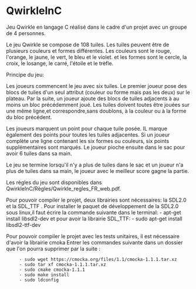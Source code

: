 # QwirkleInC

Jeu Qwirkle en langage C réalisé dans le cadre d'un projet avec un groupe de 4 personnes.

Le jeu  Qwirkle se compose de 108 tuiles. Les tuiles peuvent être de plusieurs couleurs et formes différentes.
Les couleurs sont le rouge, l'orange, le jaune, le vert, le bleu et le violet.
et les formes sont le cercle, la croix, le losange, le carré, l'étoile et le trèfle.

Principe du jeu:

Les joueurs commencent le jeu avec six tuiles. Le premier joueur pose des blocs de tuiles d'un seul attribut  (couleur ou forme mais pas les deux) sur le plateau. Par la suite, un joueur ajoute des blocs de tuiles adjacents à au moins un bloc précédemment joué. Les tuiles doivent toutes être jouées sur une même ligne,et correspondre,sans doublons, à la couleur ou à la forme du bloc précédent.

Les joueurs marquent un point pour chaque tuile posée. IL marque également des points pour toutes les tuiles adjacentes. Si un joueur complète une ligne contenant les six formes ou couleurs, six points supplémentaires sont marqués. Le joueur pioche ensuite dans le sac pour avoir 6 tuiles dans sa main.

Le jeu se termine lorsqu'il n'y a plus de tuiles dans le sac et un joueur n'a plus de tuiles dans sa main, le joueur avec le meilleur score gagne la partie.

Les règles du jeu sont disponibles dans QwirkleInC/Règles/Qwirkle_regles_FR_web.pdf.

Pour pouvoir compiler le projet, deux librairies sont nécessaires: la SDL2.0 et la SDL_TTF .
Pour installer le paquet de développement de la SDL2.0 sous linux,il faut écrire la commande suivante dans le terminal: 
	     - apt-get install libsdl2-dev 
et pour avoir la librairie SDL_TTF:
	     - sudo apt-get install libsdl2-ttf-dev
	     
Pour pouvoir compiler le projet avec les tests unitaires, il est nécessaire d'avoir la librairie cmoka
Entrer les commandes suivante dans un dossier que l'on pourra supprimer par la suite :

         - sudo wget https://cmocka.org/files/1.1/cmocka-1.1.1.tar.xz
         - sudo tar xf cmocka-1.1.1.tar.xz
         - sudo cmake cmocka-1.1.1
         - sudo make install
         - sudo ldconfig



